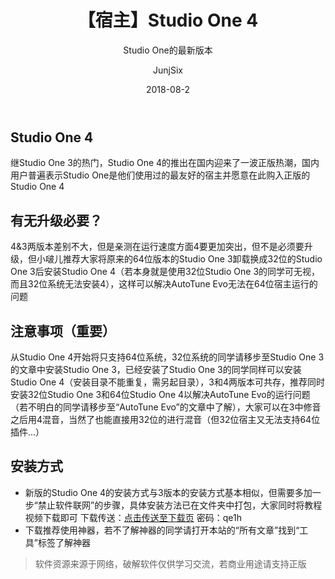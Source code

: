 ﻿---
layout:     post
title:      【宿主】Studio One 4
subtitle:   Studio One的最新版本
date:       2018-08-2
author:     JunjSix
header-img: img/studio one/timg2NAG90SW.jpg
catalog: true
tags:
    - 宿主
---
## Studio One 4
继Studio One 3的热门，Studio One 4的推出在国内迎来了一波正版热潮，国内用户普遍表示Studio One是他们使用过的最友好的宿主并愿意在此购入正版的Studio One 4
## 有无升级必要？
4&3两版本差别不大，但是亲测在运行速度方面4要更加突出，但不是必须要升级，但小啵儿推荐大家将原来的64位版本的Studio One 3卸载换成32位的Studio One 3后安装Studio One 4（若本身就是使用32位Studio One 3的同学可无视，而且32位系统无法安装4），这样可以解决AutoTune Evo无法在64位宿主运行的问题
## 注意事项（重要）
从Studio One 4开始将只支持64位系统，32位系统的同学请移步至Studio One 3的文章中安装Studio One 3，已经安装了Studio One 3的同学同样可以安装Studio One 4（安装目录不能重复，需另起目录），3和4两版本可共存，推荐同时安装32位Studio One 3和64位Studio One 4以解决AutoTune Evo的运行问题（若不明白的同学请移步至“AutoTune Evo”的文章中了解），大家可以在3中修音之后用4混音，当然了也能直接用32位的进行混音（但32位宿主又无法支持64位插件...）
## 安装方式
- 新版的Studio One 4的安装方式与3版本的安装方式基本相似，但需要多加一步“禁止软件联网”的步骤，具体安装方法已在文件夹中打包，大家同时将教程视频下载即可
下载传送：[点击传送至下载页][1] 密码：qe1h
- 下载推荐使用神器，若不了解神器的同学请打开本站的“所有文章”找到“工具”标签了解神器

> 软件资源来源于网络，破解软件仅供学习交流，若商业用途请支持正版


  [1]: https://pan.baidu.com/s/1wAEAciD-LenhL4hkBzH-2A
